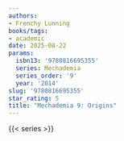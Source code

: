 ```yaml
---
authors:
- Frenchy Lunning
books/tags:
- academic
date: 2025-08-22
params:
  isbn13: '9780816695355'
  series: Mechademia
  series_order: '9'
  year: '2014'
slug: '9780816695355'
star_rating: 5
title: "Mechademia 9: Origins"
---
```



<!--more-->

{{< series >}}